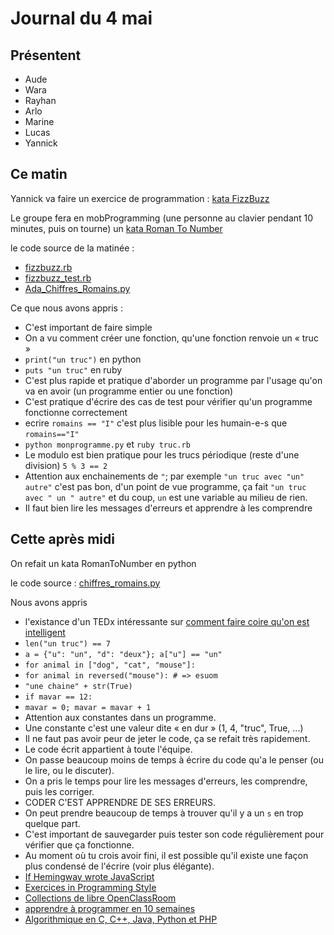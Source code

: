 # Journal du 4 mai

## Présentent

- Aude
- Wara
- Rayhan
- Arlo
- Marine
- Lucas
- Yannick


## Ce matin

Yannick va faire un exercice de programmation : [kata
FizzBuzz](http://codingdojo.org/kata/FizzBuzz/)

Le groupe fera en mobProgramming (une personne au clavier pendant 10 minutes,
puis on tourne) un [kata Roman To
Number](http://codingdojo.org/kata/RomanNumerals/)

le code source de la matinée :
- [fizzbuzz.rb](fizzbuzz.rb)
- [fizzbuzz_test.rb](fizzbuzz_test.rb)
- [Ada_Chiffres_Romains.py](Ada_Chiffres_Romains.py)

Ce que nous avons appris :

- C'est important de faire simple
- On a vu comment créer une fonction, qu'une fonction renvoie un « truc »
- `print("un truc")` en python
- `puts "un truc"` en ruby
- C'est plus rapide et pratique d'aborder un programme par l'usage qu'on va en
  avoir (un programme entier ou une fonction)
- C'est pratique d'écrire des cas de test pour vérifier qu'un programme
  fonctionne correctement
- ecrire `romains == "I"` c'est plus lisible pour les humain-e-s que
  `romains=="I"`
- `python monprogramme.py` et `ruby truc.rb`
- Le modulo est bien pratique pour les trucs périodique (reste d'une division)
  `5 % 3 == 2`
- Attention aux enchainements de `"`; par exemple `"un truc avec "un" autre"`
  c'est pas bon, d'un point de vue programme, ça fait `"un truc avec " un "
  autre"` et du coup, `un` est une variable au milieu de rien.
- Il faut bien lire les messages d'erreurs et apprendre à les comprendre


## Cette après midi

On refait un kata RomanToNumber en python

le code source : [chiffres_romains.py](chiffres_romains.py)

Nous avons appris

- l'existance d'un TEDx intéressante sur [comment faire coire qu'on est
  intelligent](https://www.youtube.com/watch?v=8S0FDjFBj8o)
- `len("un truc") == 7`
- `a = {"u": "un", "d": "deux"}; a["u"] == "un"`
- `for animal in ["dog", "cat", "mouse"]:`
- `for animal in reversed("mouse"): # => esuom`
- `"une chaine" + str(True)`
- `if mavar == 12:`
- `mavar = 0; mavar = mavar + 1`
- Attention aux constantes dans un programme. 
- Une constante c'est une valeur dite « en dur » (1, 4, "truc", True, ...)
- Il ne faut pas avoir peur de jeter le code, ça se refait très rapidement.
- Le code écrit appartient à toute l'équipe.
- On passe beaucoup moins de temps à écrire du code qu'a le penser (ou le lire,
  ou le discuter).
- On a pris le temps pour lire les messages d'erreurs, les comprendre, puis les
  corriger.
- CODER C'EST APPRENDRE DE SES ERREURS.
- On peut prendre beaucoup de temps à trouver qu'il y a un `s` en trop quelque
  part.
- C'est important de sauvegarder puis tester son code régulièrement pour
  vérifier que ça fonctionne.
- Au moment où tu crois avoir fini, il est possible qu'il existe une façon plus
  condensé de l'écrire (voir plus élégante).
- [If Hemingway wrote JavaScript](https://anguscroll.com/hemingway/)
- [Exercices in Programming
  Style](https://www.crcpress.com/Exercises-in-Programming-Style/Lopes/p/book/9781482227376)
- [Collections de libre
  OpenClassRoom](https://www.eyrolles.com/Accueil/Editeur/5316/openclassrooms-ex-site-du-zero.php/)
- [apprendre à programmer en 10
  semaines](https://www.dunod.com/sciences-techniques/apprendre-programmer-en-10-semaines-chrono-une-methode-visuelle-pour-tous)
- [Algorithmique en C, C++, Java, Python et
  PHP](https://www.eyrolles.com/Informatique/Livre/algorithmique-en-c-c-java-python-et-php-9782340029712/)





